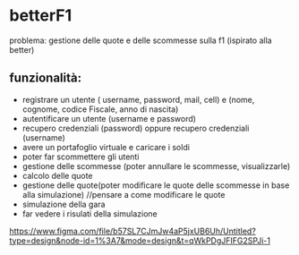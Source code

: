 # betterF1

problema: gestione delle quote e delle scommesse sulla f1 (ispirato alla better)

## funzionalità:
- registrare un utente ( username, password, mail, cell) e (nome, cognome, codice Fiscale, anno di nascita)
- autentificare un utente (username e password)
- recupero credenziali (password) oppure recupero credenziali (username) 
- avere un portafoglio virtuale e caricare i soldi
- poter far scommettere gli utenti
- gestione delle scommesse (poter annullare le scommesse, visualizzarle)
- calcolo delle quote
- gestione delle quote(poter modificare le quote delle scommesse in base alla simulazione) //pensare a come modificare le quote
- simulazione della gara
- far vedere i risulati della simulazione

https://www.figma.com/file/b57SL7CJmJw4aP5jxUB6Uh/Untitled?type=design&node-id=1%3A7&mode=design&t=qWkPDgJFIFG2SPJi-1

